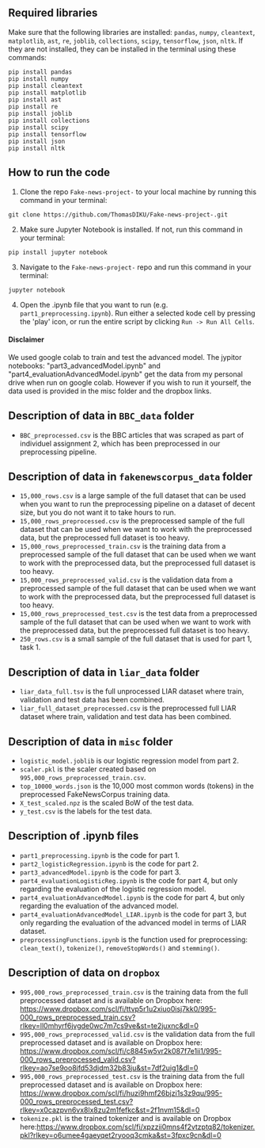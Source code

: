 ## Required libraries
Make sure that the following libraries are installed: ```pandas```, ```numpy```, ```cleantext```, ```matplotlib```, ```ast```, ```re```, ```joblib```, ```collections```, ```scipy```, ```tensorflow```, ```json```, ```nltk```. If they are not installed, they can be installed in the terminal using these commands:

```
pip install pandas
pip install numpy
pip install cleantext
pip install matplotlib
pip install ast
pip install re
pip install joblib
pip install collections
pip install scipy
pip install tensorflow
pip install json
pip install nltk
```

## How to run the code
1. Clone the repo `Fake-news-project-` to your local machine by running this command in your terminal:
```
git clone https://github.com/ThomasDIKU/Fake-news-project-.git
```

2. Make sure Jupyter Notebook is installed. If not, run this command in your terminal:

```
pip install jupyter notebook
```

3. Navigate to the `Fake-news-project-` repo and run this command in your terminal:

```
jupyter notebook
```

4. Open the .ipynb file that you want to run (e.g. `part1_preprocessing.ipynb`). Run either a selected kode cell by pressing the 'play' icon, or run the entire script by clicking `Run -> Run All Cells`.

#### Disclaimer 
We used google colab to train and test the advanced model. The jypitor notebooks: "part3_advancedModel.ipynb" and "part4_evaluationAdvancedModel.ipynb" get the data from my personal drive when run on google colab. However if you wish to run it yourself, the data used is provided in the misc folder and the dropbox links. 

## Description of data in `BBC_data` folder
- `BBC_preprocessed.csv` is the BBC articles that was scraped as part of individuel assignment 2, which has been preprocessed in our preprocessing pipeline. 

## Description of data in `fakenewscorpus_data` folder
- `15,000_rows.csv` is a large sample of the full dataset that can be used when you want to run the preprocessing pipeline on a dataset of decent size, but you do not want it to take hours to run. 
- `15,000_rows_preprocessed.csv` is the preprocessed sample of the full dataset that can be used when we want to work with the preprocessed data, but the preprocessed full dataset is too heavy.
- `15,000_rows_preprocessed_train.csv` is the training data from a preprocessed sample of the full dataset that can be used when we want to work with the preprocessed data, but the preprocessed full dataset is too heavy.
- `15,000_rows_preprocessed_valid.csv` is the validation data from a preprocessed sample of the full dataset that can be used when we want to work with the preprocessed data, but the preprocessed full dataset is too heavy.
- `15,000_rows_preprocessed_test.csv` is the test data from a preprocessed sample of the full dataset that can be used when we want to work with the preprocessed data, but the preprocessed full dataset is too heavy.
- `250_rows.csv` is a small sample of the full dataset that is used for part 1, task 1.

## Description of data in `liar_data` folder
- `liar_data_full.tsv` is the full unprocessed LIAR dataset where train, validation and test data has been combined.
- `liar_full_dataset_preprocessed.csv` is the preprocessed full LIAR dataset where train, validation and test data has been combined.

## Description of data in `misc` folder
- `logistic_model.joblib` is our logistic regression model from part 2.
- `scaler.pkl` is the scaler created based on `995,000_rows_preprocessed_train.csv`.
- `top_10000_words.json` is the 10,000 most common words (tokens) in the preprocessed FakeNewsCorpus training data. 
- `X_test_scaled.npz` is the scaled BoW of the test data. 
- `y_test.csv` is the labels for the test data.

## Description of .ipynb files
- `part1_preprocessing.ipynb` is the code for part 1.
- `part2_logisticRegression.ipynb` is the code for part 2.
- `part3_advancedModel.ipynb` is the code for part 3.
- `part4_evaluationLogisticReg.ipynb` is the code for part 4, but only regarding the evaluation of the logistic regression model.
- `part4_evaluationAdvancedModel.ipynb` is the code for part 4, but only regarding the evaluation of the advanced model.
- `part4_evaluationAdvancedModel_LIAR.ipynb` is the code for part 3, but only regarding the evaluation of the advanced model in terms of LIAR dataset.
- `preprocessingFunctions.ipynb` is the function used for preprocessing: `clean_text()`, `tokenize()`, `removeStopWords()` and `stemming()`.


## Description of data on `dropbox`
- `995,000_rows_preprocessed_train.csv` is the training data from the full preprocessed dataset and is available on Dropbox here: https://www.dropbox.com/scl/fi/ttvp5r1u2xiuo0isj7kk0/995-000_rows_preprocessed_train.csv?rlkey=ll0mhyrf6jvgde0wc7m7cs9ve&st=te2juxnc&dl=0
- `995,000_rows_preprocessed_valid.csv` is the validation data from the full preprocessed dataset and is available on Dropbox here: https://www.dropbox.com/scl/fi/c8845w5vr2k087f7e1ii1/995-000_rows_preprocessed_valid.csv?rlkey=ao7se9oo8jfd53djdm32b83ju&st=7df2uig1&dl=0
- `995,000_rows_preprocessed_test.csv` is the training data from the full preprocessed dataset and is available on Dropbox here: https://www.dropbox.com/scl/fi/huzi9hmf26bjzi1s3z9qu/995-000_rows_preprocessed_test.csv?rlkey=x0cazpvn6vx8lx8zu2m1fefkc&st=2f1nvm15&dl=0
- `tokenize.pkl` is the trained tokenizer and is available on Dropbox here:https://www.dropbox.com/scl/fi/xpzzii0mns4f2vtzptq82/tokenizer.pkl?rlkey=o6umee4gaeyqet2ryooq3cmka&st=3fpxc9cn&dl=0
